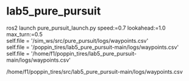# lab5_pure_pursuit
ros2 launch pure_pursuit_launch.py speed:=0.7 lookahead:=1.0 max_turn:=0.5      
self.file = '/sim_ws/src/pure_pursuit/logs/waypoints.csv'       
self.file = '/poppin_tires/lab5_pure_pursuit-main/logs/waypoints.csv'      
self.file = '/home/f1/poppin_tires/lab5_pure_pursuit-main/logs/waypoints.csv'    


/home/f1/poppin_tires/src/lab5_pure_pursuit-main/logs/waypoints.csv
